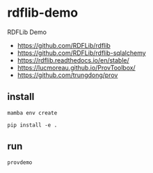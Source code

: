 # rdflib-demo
RDFLib Demo

* https://github.com/RDFLib/rdflib
* https://github.com/RDFLib/rdflib-sqlalchemy
* https://rdflib.readthedocs.io/en/stable/
* https://lucmoreau.github.io/ProvToolbox/
* https://github.com/trungdong/prov

## install

```
mamba env create

pip install -e .
```

## run

```
provdemo
```